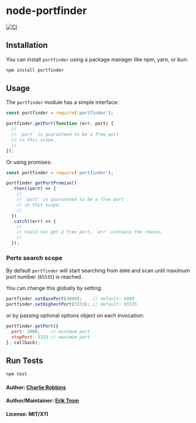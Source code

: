 # node-portfinder

[![CI](https://github.com/http-party/node-portfinder/actions/workflows/ci.yml/badge.svg?branch=master)](https://github.com/http-party/node-portfinder/actions/workflows/ci.yml)

## Installation

You can install `portfinder` using a package manager like npm, yarn, or bun:

``` bash
npm install portfinder
```

## Usage
The `portfinder` module has a simple interface:

``` js
const portfinder = require('portfinder');

portfinder.getPort(function (err, port) {
  //
  // `port` is guaranteed to be a free port
  // in this scope.
  //
});
```

Or using promises:

``` js
const portfinder = require('portfinder');

portfinder.getPortPromise()
  .then((port) => {
    //
    // `port` is guaranteed to be a free port
    // in this scope.
    //
  })
  .catch((err) => {
    //
    // Could not get a free port, `err` contains the reason.
    //
  });
```

### Ports search scope

By default `portfinder` will start searching from `8000` and scan until maximum port number (`65535`) is reached.

You can change this globally by setting:

```js
portfinder.setBasePort(3000);    // default: 8000
portfinder.setHighestPort(3333); // default: 65535
```

or by passing optional options object on each invocation:

```js
portfinder.getPort({
  port: 3000,    // minimum port
  stopPort: 3333 // maximum port
}, callback);
```

## Run Tests
``` bash
npm test
```

#### Author: [Charlie Robbins][0]
#### Author/Maintainer: [Erik Trom][1]
#### License: MIT/X11
[0]: http://nodejitsu.com
[1]: https://github.com/eriktrom
